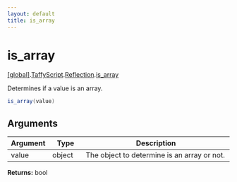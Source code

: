 ```yaml
---
layout: default
title: is_array
---
```


# is_array

[\[global\]]({{site.baseurl}}/docs/).[TaffyScript]({{site.baseurl}}/docs/TaffyScript/).[Reflection]({{site.baseurl}}/docs/TaffyScript/Reflection/).[is_array]({{site.baseurl}}/docs/TaffyScript/Reflection/is_array/)

Determines if a value is an array.

```cs
is_array(value)
```

## Arguments

<table>
  <col width="15%">
  <col width="15%">
  <thead>
    <tr>
      <th>Argument</th>
      <th>Type</th>
      <th>Description</th>
    </tr>
  </thead>
  <tbody>
    <tr>
      <td>value</td>
      <td>object</td>
      <td>The object to determine is an array or not.</td>
    </tr>
  </tbody>
</table>

**Returns:** bool
